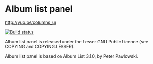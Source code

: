 # Album list panel

http://yuo.be/columns_ui

[![Build status](https://github.com/reupen/album_list_panel/actions/workflows/build.yml/badge.svg)](https://github.com/reupen/album_list_panel/actions/workflows/build.yml?query=branch%3Amain)

Album list panel is released under the Lesser GNU Public Licence (see COPYING
and COPYING.LESSER).

Album list panel is based on Album List 3.1.0, by Peter Pawlowski.
